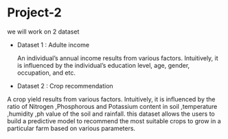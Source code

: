 # Project-2
we will work on 2 dataset 
* Dataset 1 : Adulte income
  
  An individual’s annual income results from various factors. Intuitively, it is influenced by the individual’s education level, age, gender, occupation, and etc.
* Dataset 2 : Crop recommendation
  
A crop yield results from various factors. Intuitively, it is influenced by the ratio of Nitrogen ,Phosphorous and Potassium content in soil ,temperature ,humidity ,ph value of the soil and rainfall. this dataset allows the users to build a predictive model to recommend the most suitable crops to grow in a particular farm based on various parameters.
